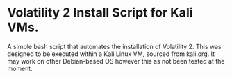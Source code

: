 # Volatility 2 Install Script for Kali VMs.
A simple bash script that automates the installation of Volatility 2. This was designed to be executed within a Kali Linux VM, sourced from kali.org. It may work on other Debian-based OS however this as not been tested at the moment.
